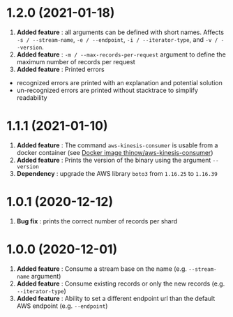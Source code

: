 # 1.2.0 (2021-01-18)

1. **Added feature** : all arguments can be defined with short names. Affects `-s / --stream-name`, `-e / --endpoint`,
   `-i / --iterator-type`, and `-v / --version`.
1. **Added feature** : `-m / --max-records-per-request` argument to define the maximum number of records per request
3. **Added feature** : Printed errors

* recognized errors are printed with an explanation and potential solution
* un-recognized errors are printed without stacktrace to simplify readability

# 1.1.1 (2021-01-10)

1. **Added feature** : The command `aws-kinesis-consumer` is usable from a docker container
   (see [Docker image thinow/aws-kinesis-consumer](https://hub.docker.com/r/thinow/aws-kinesis-consumer))
2. **Added feature** : Prints the version of the binary using the argument `--version`
3. **Dependency** : upgrade the AWS library `boto3` from `1.16.25` to `1.16.39`

# 1.0.1 (2020-12-12)

1. **Bug fix** : prints the correct number of records per shard

# 1.0.0 (2020-12-01)

1. **Added feature** : Consume a stream base on the name (e.g. `--stream-name` argument)
2. **Added feature** : Consume existing records or only the new records (e.g. `--iterator-type`)
3. **Added feature** : Ability to set a different endpoint url than the default AWS endpoint (e.g. `--endpoint`)
